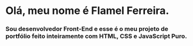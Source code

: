 # Olá, meu nome é Flamel Ferreira.
### Sou desenvolvedor Front-End e esse é o meu projeto de portfólio feito inteiramente com HTML, CSS e JavaScript Puro.
